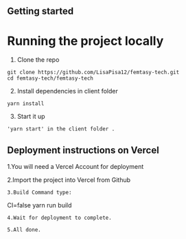 ## Getting started

# Running the project locally

1. Clone the repo

```
git clone https://github.com/LisaPisa12/femtasy-tech.git
cd femtasy-tech/femtasy-tech
```

2. Install dependencies in client folder

```
yarn install
```

3. Start it up

```
'yarn start' in the client folder .
```

## Deployment instructions on Vercel

1.You will need a Vercel Account for deployment

2.Import the project into Vercel from Github

```
3.Build Command type:

```

CI=false yarn run build

```
4.Wait for deployment to complete.

5.All done.
```
